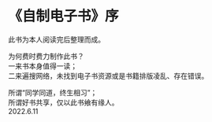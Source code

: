# 《自制电子书》序
   
此书为本人阅读完后整理而成。   
   
为何费时费力制作此书？   
一来书本身值得一读；   
二来遍搜网络，未找到电子书资源或是书籍排版凌乱、存在错误。   
   
所谓“同学同道，终生相习”；   
所谓好书共享，仅以此书飨有缘人。   
2022.6.11   